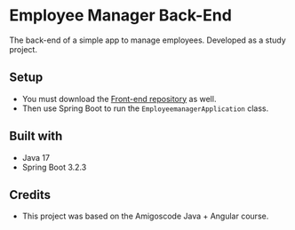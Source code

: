 # Employee Manager Back-End
The back-end of a simple app to manage employees. Developed as a study project.

## Setup
* You must download the <a href="https://github.com/thomashammes/employee-manager-frontend" target="_blank">Front-end repository</a> as well.
* Then use Spring Boot to run the `EmployeemanagerApplication` class.

## Built with
* Java 17
* Spring Boot 3.2.3

## Credits
* This project was based on the Amigoscode Java + Angular course.
